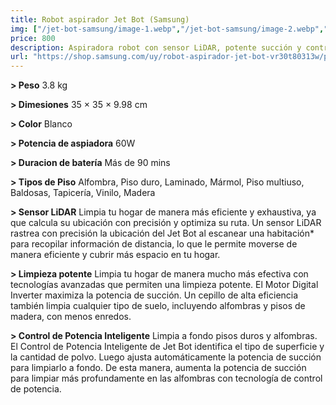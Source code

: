 ```yaml
---
title: Robot aspirador Jet Bot (Samsung)
img: ["/jet-bot-samsung/image-1.webp","/jet-bot-samsung/image-2.webp","/jet-bot-samsung/image-3.webp","/jet-bot-samsung/image-4.webp" ]
price: 800
description: Aspiradora robot con sensor LiDAR, potente succión y control inteligente de potencia para limpiar eficientemente cualquier tipo de suelo.
url: "https://shop.samsung.com/uy/robot-aspirador-jet-bot-vr30t80313w/p"
---
```

**> Peso**
3.8 kg

**> Dimesiones**
35 × 35 × 9.98 cm

**> Color**
Blanco

**> Potencia de aspiadora**
60W

**> Duracion de batería**
Más de 90 mins

**> Tipos de Piso**
Alfombra,
Piso duro,
Laminado,
Mármol,
Piso multiuso,
Baldosas,
Tapicería,
Vinilo,
Madera

**> Sensor LiDAR**
Limpia tu hogar de manera más eficiente y exhaustiva, ya que calcula su ubicación con precisión y optimiza su ruta. Un sensor LiDAR rastrea con precisión la ubicación del Jet Bot al escanear una habitación* para recopilar información de distancia, lo que le permite moverse de manera eficiente y cubrir más espacio en tu hogar.

**> Limpieza potente**
Limpia tu hogar de manera mucho más efectiva con tecnologías avanzadas que permiten una limpieza potente. El Motor Digital Inverter maximiza la potencia de succión. Un cepillo de alta eficiencia también limpia cualquier tipo de suelo, incluyendo alfombras y pisos de madera, con menos enredos.

**> Control de Potencia Inteligente**
Limpia a fondo pisos duros y alfombras. El Control de Potencia Inteligente de Jet Bot identifica el tipo de superficie y la cantidad de polvo. Luego ajusta automáticamente la potencia de succión para limpiarlo a fondo. De esta manera, aumenta la potencia de succión para limpiar más profundamente en las alfombras con tecnología de control de potencia.
